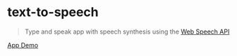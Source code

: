 # text-to-speech

> Type and speak app with speech synthesis using the [Web Speech API](https://developer.mozilla.org/en-US/docs/Web/API/Web_Speech_API)

[App Demo](https://sahil505.github.io/text-to-speech)
